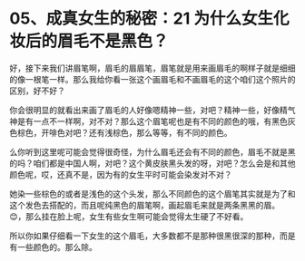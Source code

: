 # 05、成真女生的秘密：21 为什么女生化妆后的眉毛不是黑色？

好，接下来我们讲眉笔啊，眉毛的眉眉笔，眉笔就是用来画眉毛的啊样子就是细细的像一根笔一样。那么我给你看一张这个画眉毛和不画眉毛的这个咱们这个照片的区别，好不好？

你会很明显的就看出来画了眉毛的人好像嗯精神一些，对吧？精神一些，好像精气神是有一点不一样啊，对不对？那么这个眉笔呢也是有不同的颜色的哦，有黑色灰色棕色，开啡色对吧？还有浅棕色，那么等等，有不同的颜色。

么你听到这里呢可能会觉得很奇怪，为什么眉毛还会有不同的颜色，眉毛不就是黑的吗？咱们都是中国人啊，对吧？这个黄皮肤黑头发的呀，对吧？怎么会是和其他颜色呢，哎，还真不是，因为有的女生平时可能会染发对不对？

她染一些棕色的或者是浅色的这个头发，那么不同颜色的这个眉笔其实就是为了和这个发色去搭配的，而且呢纯黑色的眉笔啊，画起眉毛来就是两条黑黑的眉。😊，那么挂在脸上呢，女生有些女生啊可能会觉得太生硬了不好看。

所以你如果仔细看一下女生的这个眉毛，大多数都不是那种很黑很深的那种，而是有一些颜色的。那么除。